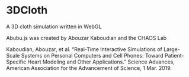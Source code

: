 # 3DCloth
A 3D cloth simulation written in WebGL

Abubu.js was created by Abouzar Kaboudian and the CHAOS Lab

Kaboudian, Abouzar, et al. “Real-Time Interactive Simulations of Large-Scale Systems on Personal Computers and Cell Phones: Toward Patient-Specific Heart Modeling and Other Applications.” Science Advances, American Association for the Advancement of Science, 1 Mar. 2019.
